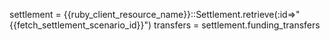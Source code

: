 settlement = {{ruby_client_resource_name}}::Settlement.retrieve(:id=>"{{fetch_settlement_scenario_id}}")
transfers = settlement.funding_transfers